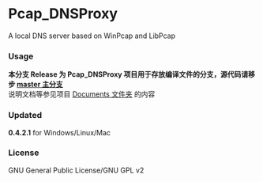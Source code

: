 ﻿Pcap_DNSProxy
=====
A local DNS server based on WinPcap and LibPcap

### Usage
**本分支 Release 为 Pcap_DNSProxy 项目用于存放编译文件的分支，源代码请移步 [master 主分支](https://github.com/chengr28/Pcap_DNSProxy)**<br />
说明文档等参见项目 [Documents 文件夹](https://github.com/chengr28/Pcap_DNSProxy/tree/master/Documents) 的内容

### Updated
**0.4.2.1** for Windows/Linux/Mac

### License
GNU General Public License/GNU GPL v2
